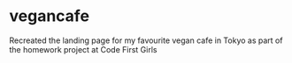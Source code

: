# vegancafe
Recreated the landing page for my favourite vegan cafe in Tokyo as part of the homework project at Code First Girls
